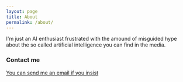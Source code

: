 ```yaml
---
layout: page
title: About
permalink: /about/
---
```


I'm just an AI enthusiast frustrated with the amound of misguided hype about the so called artificial intelligence you can find in the media. 

### Contact me

[You can send me an email if you insist](mailto:jakub.kwiatkowski.96@gmail.com)
